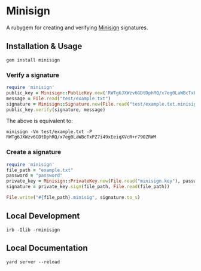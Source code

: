 # Minisign

A rubygem for creating and verifying [Minisign](http://jedisct1.github.io/minisign/) signatures.

## Installation & Usage

```
gem install minisign
```

### Verify a signature

```rb
require 'minisign'
public_key = Minisign::PublicKey.new('RWTg6JXWzv6GDtDphRQ/x7eg0LaWBcTxPZ7i49xEeiqXVcR+r79OZRWM')
message = File.read("test/example.txt")
signature = Minisign::Signature.new(File.read("test/example.txt.minisig"))
public_key.verify(signature, message)
```

The above is equivalent to:

```
minisign -Vm test/example.txt -P RWTg6JXWzv6GDtDphRQ/x7eg0LaWBcTxPZ7i49xEeiqXVcR+r79OZRWM
```

### Create a signature

```rb
require 'minisign'
file_path = "example.txt"
password = "password"
private_key = Minisign::PrivateKey.new(File.read("minisign.key"), password)
signature = private_key.sign(file_path, File.read(file_path))

File.write("#{file_path}.minisig", signature.to_s)
```

## Local Development

```
irb -Ilib -rminisign
```

## Local Documentation

```
yard server --reload
```
